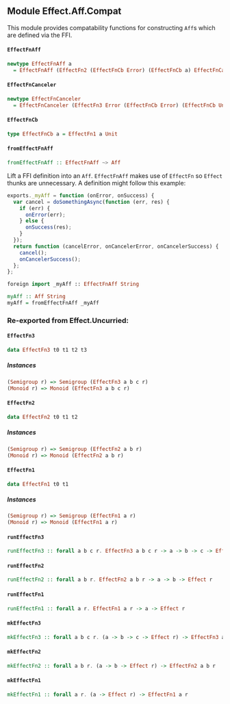 ## Module Effect.Aff.Compat

This module provides compatability functions for constructing `Aff`s which
are defined via the FFI.

#### `EffectFnAff`

``` purescript
newtype EffectFnAff a
  = EffectFnAff (EffectFn2 (EffectFnCb Error) (EffectFnCb a) EffectFnCanceler)
```

#### `EffectFnCanceler`

``` purescript
newtype EffectFnCanceler
  = EffectFnCanceler (EffectFn3 Error (EffectFnCb Error) (EffectFnCb Unit) Unit)
```

#### `EffectFnCb`

``` purescript
type EffectFnCb a = EffectFn1 a Unit
```

#### `fromEffectFnAff`

``` purescript
fromEffectFnAff :: EffectFnAff ~> Aff
```

Lift a FFI definition into an `Aff`. `EffectFnAff` makes use of `EffectFn` so
`Effect` thunks are unnecessary. A definition might follow this example:

```javascript
exports._myAff = function (onError, onSuccess) {
  var cancel = doSomethingAsync(function (err, res) {
    if (err) {
      onError(err);
    } else {
      onSuccess(res);
    }
  });
  return function (cancelError, onCancelerError, onCancelerSuccess) {
    cancel();
    onCancelerSuccess();
  };
};
```

```purescript
foreign import _myAff :: EffectFnAff String

myAff :: Aff String
myAff = fromEffectFnAff _myAff
````


### Re-exported from Effect.Uncurried:

#### `EffectFn3`

``` purescript
data EffectFn3 t0 t1 t2 t3
```

##### Instances
``` purescript
(Semigroup r) => Semigroup (EffectFn3 a b c r)
(Monoid r) => Monoid (EffectFn3 a b c r)
```

#### `EffectFn2`

``` purescript
data EffectFn2 t0 t1 t2
```

##### Instances
``` purescript
(Semigroup r) => Semigroup (EffectFn2 a b r)
(Monoid r) => Monoid (EffectFn2 a b r)
```

#### `EffectFn1`

``` purescript
data EffectFn1 t0 t1
```

##### Instances
``` purescript
(Semigroup r) => Semigroup (EffectFn1 a r)
(Monoid r) => Monoid (EffectFn1 a r)
```

#### `runEffectFn3`

``` purescript
runEffectFn3 :: forall a b c r. EffectFn3 a b c r -> a -> b -> c -> Effect r
```

#### `runEffectFn2`

``` purescript
runEffectFn2 :: forall a b r. EffectFn2 a b r -> a -> b -> Effect r
```

#### `runEffectFn1`

``` purescript
runEffectFn1 :: forall a r. EffectFn1 a r -> a -> Effect r
```

#### `mkEffectFn3`

``` purescript
mkEffectFn3 :: forall a b c r. (a -> b -> c -> Effect r) -> EffectFn3 a b c r
```

#### `mkEffectFn2`

``` purescript
mkEffectFn2 :: forall a b r. (a -> b -> Effect r) -> EffectFn2 a b r
```

#### `mkEffectFn1`

``` purescript
mkEffectFn1 :: forall a r. (a -> Effect r) -> EffectFn1 a r
```

